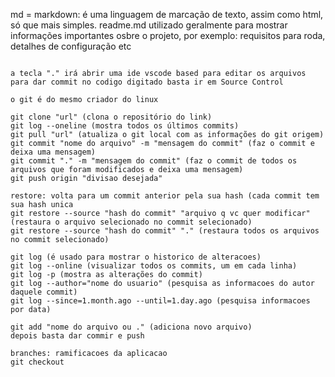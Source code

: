 md = markdown: é uma linguagem de marcação de texto, assim como html, só que mais simples. 
readme.md utilizado geralmente para mostrar informações importantes osbre o projeto, por exemplo: requisitos para roda, detalhes de configuração etc

``` usado para deixar em forma de codigo

a tecla "." irá abrir uma ide vscode based para editar os arquivos
para dar commit no codigo digitado basta ir em Source Control

o git é do mesmo criador do linux

git clone "url" (clona o repositório do link)
git log --oneline (mostra todos os últimos commits)
git pull "url" (atualiza o git local com as informações do git origem)
git commit "nome do arquivo" -m "mensagem do commit" (faz o commit e deixa uma mensagem)
git commit "." -m "mensagem do commit" (faz o commit de todos os arquivos que foram modificados e deixa uma mensagem)
git push origin "divisao desejada"

restore: volta para um commit anterior pela sua hash (cada commit tem sua hash unica
git restore --source "hash do commit" "arquivo q vc quer modificar" (restaura o arquivo selecionado no commit selecionado)
git restore --source "hash do commit" "." (restaura todos os arquivos no commit selecionado)

git log (é usado para mostrar o historico de alteracoes)
git log --online (visualizar todos os commits, um em cada linha)
git log -p (mostra as alterações do commit)
git log --author="nome do usuario" (pesquisa as informacoes do autor daquele commit)
git log --since=1.month.ago --until=1.day.ago (pesquisa informacoes por data)

git add "nome do arquivo ou ." (adiciona novo arquivo)
depois basta dar commir e push

branches: ramificacoes da aplicacao
git checkout 
